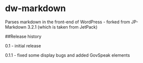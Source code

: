 dw-markdown
===========

Parses markdown in the front-end of WordPress - forked from JP-Markdown 3.2.1 (which is taken from JetPack)

##Release history

0.1   - initial release

0.1.1 - fixed some display bugs and added GovSpeak elements